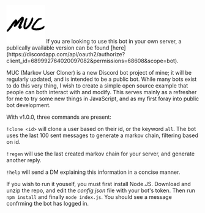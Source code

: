 <img src="./media/MUC_t.png" width="100">
If you are looking to use this bot in your own server, a publically available version can be found [here](https://discordapp.com/api/oauth2/authorize?client_id=689992764020097082&permissions=68608&scope=bot).

MUC (Markov User Cloner) is a new Discord bot project of mine; it will be regularly updated, and is intended to be a public bot. While many bots exist to do this very thing, I wish to create a simple open source example that people can both interact with and modify. This serves mainly as a refresher for me to try some new things in JavaScript, and as my first foray into public bot development.               

With v1.0.0, three commands are present:

`!clone <id>` will clone a user based on their id, or the keyword `all`.
The bot uses the last 100 sent messages to generate a markov chain, filtering based on id.

`!regen` will use the last created markov chain for your server, and generate another reply.

`!help` will send a DM explaining this information in a concise manner.

If you wish to run it youself, you must first install Node.JS. Download and unzip the repo, and edit the *config.json* file with your bot's token. Then run `npm install` and finally `node index.js`. You should see a message confrming the bot has logged in.
